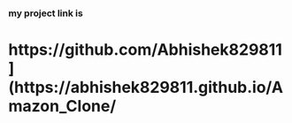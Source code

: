 <h3>my project link is</h3>

<h1><b>https://github.com/Abhishek829811](https://abhishek829811.github.io/Amazon_Clone/</b></h1>
